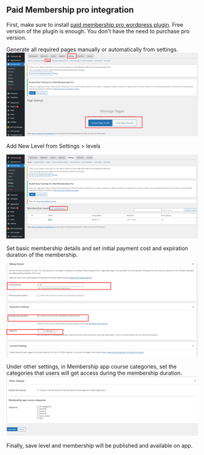 ## Paid Membership pro integration

First, make sure to install [paid membership pro wordpress plugin](https://wordpress.org/plugins/paid-memberships-pro/). Free version of the plugin is enough. You don't have the need to purchase pro version.

Generate all required pages manually or automatically from settings.
![94](../images/94.png)

Add New Level from Settings > levels

![95](../images/95.png)

Set basic membership details and set initial payment cost and expiration duration of the membership.

![96](../images/96.png)

Under other settings, in Membership app course categories, set the categories that users will get access during the membership duration.
![97](../images/97.png)

Finally, save level and membership will be published and available on app.